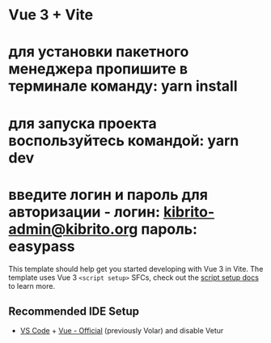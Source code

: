 # Vue 3 + Vite

# для установки пакетного менеджера пропишите в терминале команду: yarn install
# для запуска проекта воспользуйтесь командой: yarn dev
# введите логин и пароль для авторизации - логин: kibrito-admin@kibrito.org пароль: easypass

This template should help get you started developing with Vue 3 in Vite. The template uses Vue 3 `<script setup>` SFCs, check out the [script setup docs](https://v3.vuejs.org/api/sfc-script-setup.html#sfc-script-setup) to learn more.

## Recommended IDE Setup

- [VS Code](https://code.visualstudio.com/) + [Vue - Official](https://marketplace.visualstudio.com/items?itemName=Vue.volar) (previously Volar) and disable Vetur
